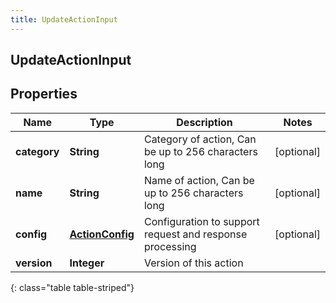 ```yaml
---
title: UpdateActionInput
---
```

## UpdateActionInput


## Properties

| Name | Type | Description | Notes |
| ------------ | ------------- | ------------- | ------------- |
| **category** | <!----><!---->**String**<!----> | Category of action, Can be up to 256 characters long |  [optional] |
| **name** | <!----><!---->**String**<!----> | Name of action, Can be up to 256 characters long |  [optional] |
| **config** | <!----><!---->[**ActionConfig**](ActionConfig.html)<!----> | Configuration to support request and response processing |  [optional] |
| **version** | <!----><!---->**Integer**<!----> | Version of this action |  |
{: class="table table-striped"}



